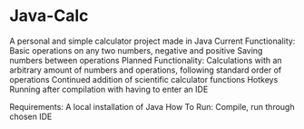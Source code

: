 # Java-Calc
A personal and simple calculator project made in Java
Current Functionality:
  Basic operations on any two numbers, negative and positive
  Saving numbers between operations
 Planned Functionality:
  Calculations with an arbitrary amount of numbers and operations, following standard order of operations
  Continued addition of scientific calculator functions
  Hotkeys
  Running after compilation with having to enter an IDE

Requirements:
  A local installation of Java
How To Run:
  Compile, run through chosen IDE
